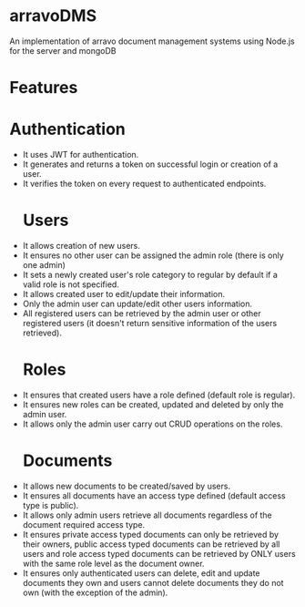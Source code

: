 # arravoDMS
An implementation of arravo document management systems using Node.js for the server and mongoDB

# Features
  # Authentication
- It uses JWT for authentication.
- It generates and returns a token on successful login or creation of a user.
- It verifies the token on every request to authenticated endpoints.
  # Users
- It allows creation of new users.
- It ensures no other user can be assigned the admin role (there is only one admin)
- It sets a newly created user's role category to regular by default if a valid role is not specified.
- It allows created user to edit/update their information.
- Only the admin user can update/edit other users information.
- All registered users can be retrieved by the admin user or other registered users (it doesn't return sensitive information of the users retrieved).
  # Roles
- It ensures that created users have a role defined (default role is regular).
- It ensures new roles can be created, updated and deleted by only the admin user.
- It allows only the admin user carry out CRUD operations on the roles.
  # Documents
- It allows new documents to be created/saved by users.
- It ensures all documents have an access type defined (default access type is public).
- It allows only admin users retrieve all documents regardless of the document required access type.
- It ensures private access typed documents can only be retrieved by their owners, public access typed documents can be retrieved by all users and role access typed   documents can be retrieved by ONLY users with the same role level as the document owner.
- It ensures only authenticated users can delete, edit and update documents they own and users cannot delete documents they do not own (with the exception of the     admin).
